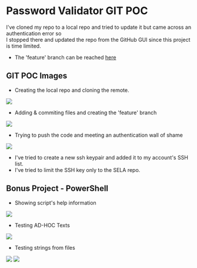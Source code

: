 # Password Validator GIT POC

I've cloned my repo to a local repo and tried to update it but came across an authentication error so <br />
I stopped there and updated the repo from the GitHub GUI since this project is time limited.

- The 'feature' branch can be reached [here](https://github.com/GShwartz/SELA/tree/feature "here") <br />

## GIT POC Images
* Creating the local repo and cloning the remote.
<img src=https://i.postimg.cc/L54j2bX7/Week-1-Project-GIT.jpg>

* Adding & commiting files and creating the 'feature' branch
<img src=https://i.postimg.cc/DZvSXbT4/Week-1-Project-GIT-1.jpg>

* Trying to push the code and meeting an authentication wall of shame
<img src=https://i.postimg.cc/nhKVGcT4/Week-1-Project-GIT-2.jpg>

- I've tried to create a new ssh keypair and added it to my account's SSH list.
- I've tried to limit the SSH key only to the SELA repo.

## Bonus Project - PowerShell

* Showing script's help information
<img src=https://i.postimg.cc/0jtgTt5k/Week-1-PS-Help.jpg>

* Testing AD-HOC Texts
<img src=https://i.postimg.cc/J0F63S4k/Week-1-PS-Text.jpg>

* Testing strings from files
<img src=https://i.postimg.cc/FRsDMhYS/Week-1-PS-File-1.jpg>
<img src=https://i.postimg.cc/yx2j39vh/Week-1-PS-File-2.jpg>
